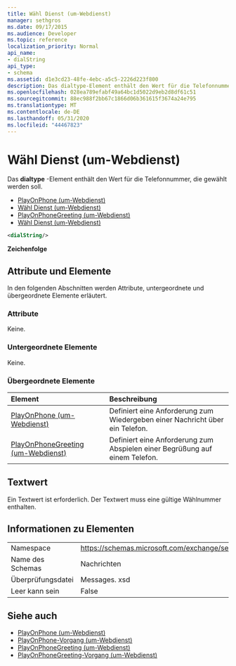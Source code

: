 ```yaml
---
title: Wähl Dienst (um-Webdienst)
manager: sethgros
ms.date: 09/17/2015
ms.audience: Developer
ms.topic: reference
localization_priority: Normal
api_name:
- dialString
api_type:
- schema
ms.assetid: d1e3cd23-48fe-4ebc-a5c5-2226d223f800
description: Das dialtype-Element enthält den Wert für die Telefonnummer, die gewählt werden soll.
ms.openlocfilehash: 028ea789efabf49a64bc1d5022d9eb2d8df61c51
ms.sourcegitcommit: 88ec988f2bb67c1866d06b361615f3674a24e795
ms.translationtype: MT
ms.contentlocale: de-DE
ms.lasthandoff: 05/31/2020
ms.locfileid: "44467823"
---
```

# <a name="dialstring-um-web-service"></a>Wähl Dienst (um-Webdienst)

Das **dialtype** -Element enthält den Wert für die Telefonnummer, die gewählt werden soll. 
  
- [PlayOnPhone (um-Webdienst)](playonphone-um-web-service.md) 
- [Wähl Dienst (um-Webdienst)](dialstring-um-web-service.md) 
- [PlayOnPhoneGreeting (um-Webdienst)](playonphonegreeting-um-web-service.md) 
- [Wähl Dienst (um-Webdienst)](dialstring-um-web-service.md)
  
```xml
<dialString/>
```

 **Zeichenfolge**
## <a name="attributes-and-elements"></a>Attribute und Elemente

In den folgenden Abschnitten werden Attribute, untergeordnete und übergeordnete Elemente erläutert.
  
### <a name="attributes"></a>Attribute

Keine.
  
### <a name="child-elements"></a>Untergeordnete Elemente

Keine.
  
### <a name="parent-elements"></a>Übergeordnete Elemente

|**Element**|**Beschreibung**|
|:-----|:-----|
|[PlayOnPhone (um-Webdienst)](playonphone-um-web-service.md) <br/> |Definiert eine Anforderung zum Wiedergeben einer Nachricht über ein Telefon.  <br/> |
|[PlayOnPhoneGreeting (um-Webdienst)](playonphonegreeting-um-web-service.md) <br/> |Definiert eine Anforderung zum Abspielen einer Begrüßung auf einem Telefon.  <br/> |
   
## <a name="text-value"></a>Textwert

Ein Textwert ist erforderlich. Der Textwert muss eine gültige Wählnummer enthalten.
  
## <a name="element-information"></a>Informationen zu Elementen

|||
|:-----|:-----|
|Namespace  <br/> |https://schemas.microsoft.com/exchange/services/2006/messages  <br/> |
|Name des Schemas  <br/> |Nachrichten  <br/> |
|Überprüfungsdatei  <br/> |Messages. xsd  <br/> |
|Leer kann sein  <br/> |False  <br/> |
   
## <a name="see-also"></a>Siehe auch

- [PlayOnPhone (um-Webdienst)](playonphone-um-web-service.md)  
- [PlayOnPhone-Vorgang (um-Webdienst)](playonphone-operation-um-web-service.md)  
- [PlayOnPhoneGreeting (um-Webdienst)](playonphonegreeting-um-web-service.md)  
- [PlayOnPhoneGreeting-Vorgang (um-Webdienst)](playonphonegreeting-operation-um-web-service.md)

